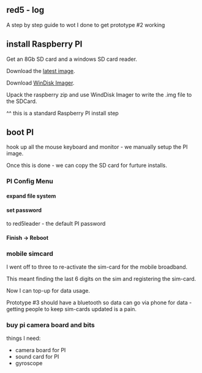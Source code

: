 red5 - log
----------

A step by step guide to wot I done to get prototype #2 working

## install Raspberry PI

Get an 8Gb SD card and a windows SD card reader.

Download the [latest image](http://www.raspberrypi.org/downloads).

Download [WinDisk Imager](http://sourceforge.net/projects/win32diskimager/files/latest/download).

Upack the raspberry zip and use WindDisk Imager to write the .img file to the SDCard.

^^ this is a standard Raspberry PI install step

## boot PI

hook up all the mouse keyboard and monitor - we manually setup the PI image.

Once this is done - we can copy the SD card for furture installs.

### PI Config Menu

#### expand file system

#### set password
to red5leader - the default PI password

#### Finish -> Reboot


### mobile simcard

I went off to three to re-activate the sim-card for the mobile broadband.

This meant finding the last 6 digits on the sim and registering the sim-card.

Now I can top-up for data usage.

Prototype #3 should have a bluetooth so data can go via phone for data - getting people to keep sim-cards updated is a pain.


### buy pi camera board and bits

things I need:

 * camera board for PI
 * sound card for PI
 * gyroscope


